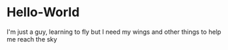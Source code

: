 # Hello-World

I'm just a guy, learning to fly
but I need my wings and other things
to help me reach the sky
